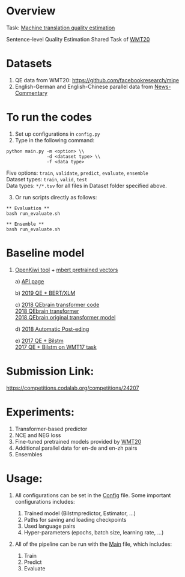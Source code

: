 # Overview
Task: [Machine translation quality estimation](./Capstone_Proposal_QE.PDF)

Sentence-level Quality Estimation Shared Task of [WMT20](http://www.statmt.org/wmt20/)

# Datasets
1) QE data from WMT20: https://github.com/facebookresearch/mlqe
2) English-German and English-Chinese parallel data from [News-Commentary](http://opus.nlpl.eu/News-Commentary.php)

# To run the codes
1) Set up configurations in ``config.py``
2) Type in the following command:

>
    python main.py -m <option> \\
                   -d <dataset type> \\
                   -f <data type>

Five options: ``train``, ``validate``, ``predict``, ``evaluate``, ``ensemble`` <br>
Dataset types: ``train``, ``valid``, `test` <br>
Data types: ``*/*.tsv`` for all files in Dataset folder specified above.


3) Or run scripts directly as follows: <br>

>  
    ** Evaluation **
    bash run_evaluate.sh

    ** Ensemble **
    bash run_evaluate.sh



# Baseline model
1) [OpenKiwi tool](https://github.com/Unbabel/OpenKiwi/blob/master/kiwi/models/predictor_estimator.py) + 
   [mbert pretrained vectors](https://github.com/google-research/bert/blob/master/multilingual.md)
   
    a) [API page](https://unbabel.github.io/OpenKiwi/)
    
    b) [2019 QE + BERT/XLM](http://www.statmt.org/wmt19/pdf/54/WMT06.pdf)
    
    c) [2018 QEbrain transformer code](https://github.com/lovecambi/qebrain) <br>
       [2018 QEbrain transformer](https://www.aclweb.org/anthology/W18-6465.pdf) <br>
       [2018 QEbrain original transformer model](https://arxiv.org/pdf/1807.09433.pdf)    
       
    d) [2018 Automatic Post-eding](https://www.aclweb.org/anthology/W18-1804.pdf)    
    
    e) [2017 QE + Bilstm](https://dl.acm.org/doi/10.1145/3109480) <br>
       [2017 QE + Bilstm on WMT17 task](http://www.statmt.org/wmt17/pdf/WMT63.pdf)

# Submission Link:
https://competitions.codalab.org/competitions/24207

# Experiments:
1. Transformer-based predictor
2. NCE and NEG loss
3. Fine-tuned pretrained models provided by [WMT20](http://www.statmt.org/wmt20/quality-estimation-task.html)
4. Additional parallel data for en-de and en-zh pairs
5. Ensembles

# Usage:
1. All configurations can be set in the [Config](./config.py) file. Some important configurations includes:

   1) Trained model (Bilstmpredictor, Estimator, ...)
   2) Paths for saving and loading checkpoints
   3) Used language pairs
   4) Hyper-parameters (epochs, batch size, learning rate, ...)
  
2. All of the pipeline can be run with the [Main](./main.py) file, which includes:

   1) Train
   2) Predict
   3) Evaluate


